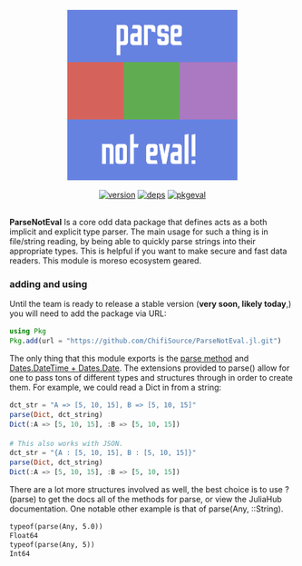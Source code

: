 <div align="center" style = "box-pack: start;">
  </br>
  <img width = 300 src="https://github.com/ChifiSource/image_dump/blob/main/parsenoteval/logo.png" >
  
  
  [![version](https://juliahub.com/docs/Lathe/version.svg)](https://juliahub.com/ui/Packages/Lathe/6rMNJ)
[![deps](https://juliahub.com/docs/Lathe/deps.svg)](https://juliahub.com/ui/Packages/Lathe/6rMNJ?t=2)
[![pkgeval](https://juliahub.com/docs/Lathe/pkgeval.svg)](https://juliahub.com/ui/Packages/Lathe/6rMNJ)
  </br>
  </br>
  </div>

  **ParseNotEval** Is a core odd data package that defines acts as a both implicit and explicit type parser. The main usage for such a thing is in file/string reading, by being able to quickly parse strings into their appropriate types. This is helpful if you want to make secure and fast data readers. This module is moreso ecosystem geared.
  ###
  ### adding and using
  Until the team is ready to release a stable version (**very soon, likely today**,) you will need to add the package via URL:
  ```julia
  using Pkg
  Pkg.add(url = "https://github.com/ChifiSource/ParseNotEval.jl.git")
  ```
The only thing that this module exports is the [parse method](https://docs.julialang.org/en/v1/base/numbers/#Base.parse) and [Dates.DateTime + Dates.Date](https://docs.julialang.org/en/v1/stdlib/Dates/). The extensions provided to parse() allow for one to pass tons of different types and structures through in order to create them. For example, we could read a Dict in from a string:
```julia
dct_str = "A => [5, 10, 15], B => [5, 10, 15]"
parse(Dict, dct_string)
Dict(:A => [5, 10, 15], :B => [5, 10, 15])

# This also works with JSON.
dct_str = "{A : [5, 10, 15], B : [5, 10, 15]}"
parse(Dict, dct_string)
Dict(:A => [5, 10, 15], :B => [5, 10, 15])
```
There are a lot more structures involved as well, the best choice is to use ?(parse) to get the docs all of the methods for parse, or view the JuliaHub documentation. One notable other example is that of parse(Any, ::String).
```
typeof(parse(Any, 5.0))
Float64
typeof(parse(Any, 5))
Int64

```
